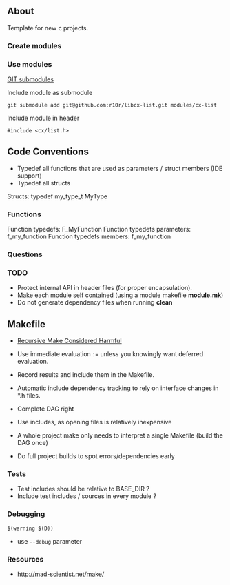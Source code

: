 ## About

Template for new c projects.


### Create modules

### Use modules

[GIT submodules](http://git-scm.com/book/de/Git-Tools-Submodule)

Include module as submodule

	git submodule add git@github.com:r10r/libcx-list.git modules/cx-list

Include module in header

	#include <cx/list.h>
	
## Code Conventions

* Typedef all functions that are used as parameters / struct members (IDE support)
* Typedef all structs


Structs: typedef my_type_t MyType


### Functions

Function typedefs: F_MyFunction
Function typedefs parameters: f_my_function
Function typedefs members: f_my_function

### Questions

### TODO

* Protect internal API in header files (for proper encapsulation).
* Make each module self contained (using a module makefile **module.mk**)
* Do not generate dependency files when running **clean**

## Makefile

* [Recursive Make Considered Harmful](http://miller.emu.id.au/pmiller/books/rmch/)

* Use immediate evaluation `:=` unless you knowingly want deferred evaluation.
* Record results and include them in the Makefile.
* Automatic include dependency tracking to rely on interface changes in *.h files.
* Complete DAG right
* Use includes, as opening files is relatively inexpensive
* A whole project make only needs to interpret a single Makefile (build the DAG once)
* Do full project builds to spot errors/dependencies early

### Tests

* Test includes should be relative to BASE_DIR ?
* Include test includes / sources in every module ?

### Debugging

	$(warning $(D))

* use `--debug` parameter

### Resources
* http://mad-scientist.net/make/
